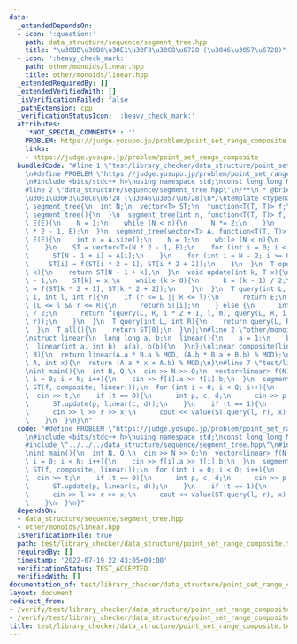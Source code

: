 ```yaml
---
data:
  _extendedDependsOn:
  - icon: ':question:'
    path: data_structure/sequence/segment_tree.hpp
    title: "\u30BB\u30B0\u30E1\u30F3\u30C8\u6728 (\u3046\u3057\u6728)"
  - icon: ':heavy_check_mark:'
    path: other/monoids/linear.hpp
    title: other/monoids/linear.hpp
  _extendedRequiredBy: []
  _extendedVerifiedWith: []
  _isVerificationFailed: false
  _pathExtension: cpp
  _verificationStatusIcon: ':heavy_check_mark:'
  attributes:
    '*NOT_SPECIAL_COMMENTS*': ''
    PROBLEM: https://judge.yosupo.jp/problem/point_set_range_composite
    links:
    - https://judge.yosupo.jp/problem/point_set_range_composite
  bundledCode: "#line 1 \"test/library_checker/data_structure/point_set_range_composite.test.cpp\"\
    \n#define PROBLEM \"https://judge.yosupo.jp/problem/point_set_range_composite\"\
    \n#include <bits/stdc++.h>\nusing namespace std;\nconst long long MOD = 998244353;\n\
    #line 2 \"data_structure/sequence/segment_tree.hpp\"\n/**\n * @brief \u30BB\u30B0\
    \u30E1\u30F3\u30C8\u6728 (\u3046\u3057\u6728)\n*/\ntemplate <typename T>\nstruct\
    \ segment_tree{\n  int N;\n  vector<T> ST;\n  function<T(T, T)> f;\n  T E;\n \
    \ segment_tree(){\n  }\n  segment_tree(int n, function<T(T, T)> f, T E): f(f),\
    \ E(E){\n    N = 1;\n    while (N < n){\n      N *= 2;\n    }\n    ST = vector<T>(N\
    \ * 2 - 1, E);\n  }\n  segment_tree(vector<T> A, function<T(T, T)> f, T E): f(f),\
    \ E(E){\n    int n = A.size();\n    N = 1;\n    while (N < n){\n      N *= 2;\n\
    \    }\n    ST = vector<T>(N * 2 - 1, E);\n    for (int i = 0; i < n; i++){\n\
    \      ST[N - 1 + i] = A[i];\n    }\n    for (int i = N - 2; i >= 0; i--){\n \
    \     ST[i] = f(ST[i * 2 + 1], ST[i * 2 + 2]);\n    }\n  }\n  T operator [](int\
    \ k){\n    return ST[N - 1 + k];\n  }\n  void update(int k, T x){\n    k += N\
    \ - 1;\n    ST[k] = x;\n    while (k > 0){\n      k = (k - 1) / 2;\n      ST[k]\
    \ = f(ST[k * 2 + 1], ST[k * 2 + 2]);\n    }\n  }\n  T query(int L, int R, int\
    \ i, int l, int r){\n    if (r <= L || R <= l){\n      return E;\n    } else if\
    \ (L <= l && r <= R){\n      return ST[i];\n    } else {\n      int m = (l + r)\
    \ / 2;\n      return f(query(L, R, i * 2 + 1, l, m), query(L, R, i * 2 + 2, m,\
    \ r));\n    }\n  }\n  T query(int L, int R){\n    return query(L, R, 0, 0, N);\n\
    \  }\n  T all(){\n    return ST[0];\n  }\n};\n#line 2 \"other/monoids/linear.hpp\"\
    \nstruct linear{\n  long long a, b;\n  linear(){\n    a = 1;\n    b = 0;\n  }\n\
    \  linear(int a, int b): a(a), b(b){\n  }\n};\nlinear composite(linear A, linear\
    \ B){\n  return linear(A.a * B.a % MOD, (A.b * B.a + B.b) % MOD);\n}\nint value(linear\
    \ A, int x){\n  return (A.a * x + A.b) % MOD;\n}\n#line 7 \"test/library_checker/data_structure/point_set_range_composite.test.cpp\"\
    \nint main(){\n  int N, Q;\n  cin >> N >> Q;\n  vector<linear> f(N);\n  for (int\
    \ i = 0; i < N; i++){\n    cin >> f[i].a >> f[i].b;\n  }\n  segment_tree<linear>\
    \ ST(f, composite, linear());\n  for (int i = 0; i < Q; i++){\n    int t;\n  \
    \  cin >> t;\n    if (t == 0){\n      int p, c, d;\n      cin >> p >> c >> d;\n\
    \      ST.update(p, linear(c, d));\n    }\n    if (t == 1){\n      int l, r, x;\n\
    \      cin >> l >> r >> x;\n      cout << value(ST.query(l, r), x) << endl;\n\
    \    }\n  }\n}\n"
  code: "#define PROBLEM \"https://judge.yosupo.jp/problem/point_set_range_composite\"\
    \n#include <bits/stdc++.h>\nusing namespace std;\nconst long long MOD = 998244353;\n\
    #include \"../../../data_structure/sequence/segment_tree.hpp\"\n#include \"../../../other/monoids/linear.hpp\"\
    \nint main(){\n  int N, Q;\n  cin >> N >> Q;\n  vector<linear> f(N);\n  for (int\
    \ i = 0; i < N; i++){\n    cin >> f[i].a >> f[i].b;\n  }\n  segment_tree<linear>\
    \ ST(f, composite, linear());\n  for (int i = 0; i < Q; i++){\n    int t;\n  \
    \  cin >> t;\n    if (t == 0){\n      int p, c, d;\n      cin >> p >> c >> d;\n\
    \      ST.update(p, linear(c, d));\n    }\n    if (t == 1){\n      int l, r, x;\n\
    \      cin >> l >> r >> x;\n      cout << value(ST.query(l, r), x) << endl;\n\
    \    }\n  }\n}"
  dependsOn:
  - data_structure/sequence/segment_tree.hpp
  - other/monoids/linear.hpp
  isVerificationFile: true
  path: test/library_checker/data_structure/point_set_range_composite.test.cpp
  requiredBy: []
  timestamp: '2022-07-19 22:43:05+09:00'
  verificationStatus: TEST_ACCEPTED
  verifiedWith: []
documentation_of: test/library_checker/data_structure/point_set_range_composite.test.cpp
layout: document
redirect_from:
- /verify/test/library_checker/data_structure/point_set_range_composite.test.cpp
- /verify/test/library_checker/data_structure/point_set_range_composite.test.cpp.html
title: test/library_checker/data_structure/point_set_range_composite.test.cpp
---
```

